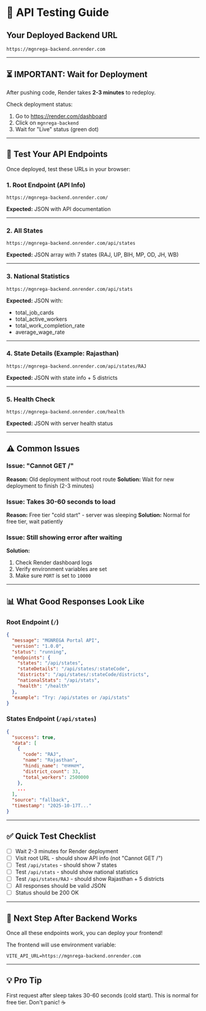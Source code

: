 # 🧪 API Testing Guide

## Your Deployed Backend URL

`https://mgnrega-backend.onrender.com`

---

## ⏳ **IMPORTANT: Wait for Deployment**

After pushing code, Render takes **2-3 minutes** to redeploy.

Check deployment status:

1. Go to https://render.com/dashboard
2. Click on `mgnrega-backend`
3. Wait for "Live" status (green dot)

---

## 🧪 **Test Your API Endpoints**

Once deployed, test these URLs in your browser:

### 1. **Root Endpoint** (API Info)

```
https://mgnrega-backend.onrender.com/
```

**Expected:** JSON with API documentation

---

### 2. **All States**

```
https://mgnrega-backend.onrender.com/api/states
```

**Expected:** JSON array with 7 states (RAJ, UP, BIH, MP, OD, JH, WB)

---

### 3. **National Statistics**

```
https://mgnrega-backend.onrender.com/api/stats
```

**Expected:** JSON with:

- total_job_cards
- total_active_workers
- total_work_completion_rate
- average_wage_rate

---

### 4. **State Details** (Example: Rajasthan)

```
https://mgnrega-backend.onrender.com/api/states/RAJ
```

**Expected:** JSON with state info + 5 districts

---

### 5. **Health Check**

```
https://mgnrega-backend.onrender.com/health
```

**Expected:** JSON with server health status

---

## ⚠️ **Common Issues**

### Issue: "Cannot GET /"

**Reason:** Old deployment without root route
**Solution:** Wait for new deployment to finish (2-3 minutes)

### Issue: Takes 30-60 seconds to load

**Reason:** Free tier "cold start" - server was sleeping
**Solution:** Normal for free tier, wait patiently

### Issue: Still showing error after waiting

**Solution:**

1. Check Render dashboard logs
2. Verify environment variables are set
3. Make sure `PORT` is set to `10000`

---

## 📊 **What Good Responses Look Like**

### Root Endpoint (`/`)

```json
{
  "message": "MGNREGA Portal API",
  "version": "1.0.0",
  "status": "running",
  "endpoints": {
    "states": "/api/states",
    "stateDetails": "/api/states/:stateCode",
    "districts": "/api/states/:stateCode/districts",
    "nationalStats": "/api/stats",
    "health": "/health"
  },
  "example": "Try: /api/states or /api/stats"
}
```

### States Endpoint (`/api/states`)

```json
{
  "success": true,
  "data": [
    {
      "code": "RAJ",
      "name": "Rajasthan",
      "hindi_name": "राजस्थान",
      "district_count": 33,
      "total_workers": 2500000
    },
    ...
  ],
  "source": "fallback",
  "timestamp": "2025-10-17T..."
}
```

---

## ✅ **Quick Test Checklist**

- [ ] Wait 2-3 minutes for Render deployment
- [ ] Visit root URL - should show API info (not "Cannot GET /")
- [ ] Test `/api/states` - should show 7 states
- [ ] Test `/api/stats` - should show national statistics
- [ ] Test `/api/states/RAJ` - should show Rajasthan + 5 districts
- [ ] All responses should be valid JSON
- [ ] Status should be 200 OK

---

## 🚀 **Next Step After Backend Works**

Once all these endpoints work, you can deploy your frontend!

The frontend will use environment variable:

```
VITE_API_URL=https://mgnrega-backend.onrender.com
```

---

## 💡 **Pro Tip**

First request after sleep takes 30-60 seconds (cold start).
This is normal for free tier. Don't panic! ☕
